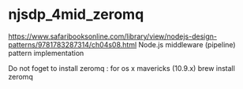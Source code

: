 # njsdp_4mid_zeromq
https://www.safaribooksonline.com/library/view/nodejs-design-patterns/9781783287314/ch04s08.html
Node.js middleware (pipeline) pattern implementation 

Do not foget to install zeromq : 
  for os x mavericks (10.9.x) brew install zeromq
